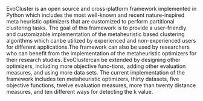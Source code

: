 EvoCluster is an open source and cross-platform framework implemented in Python which includes the most well-known and recent nature-inspired meta heuristic optimizers that are customized to perform partitional clustering tasks. The goal of this framework is to provide a user-friendly and customizable implementation of the metaheuristic based clustering algorithms which canbe utilized by experienced and non-experienced users for different applications.The framework can also be used by researchers who can benefit from the implementation of the metaheuristic optimizers for their research studies. EvoClustercan be extended by designing other optimizers, including more objective func-tions, adding other evaluation measures, and using more data sets. The current implementation of the framework includes ten metaheuristic optimizers, thirty datasets, five objective functions, twelve evaluation measures, more than twenty distance measures, and ten different ways for detecting the k value.